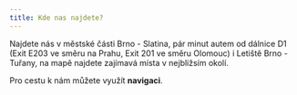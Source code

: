 ```yaml
---
title: Kde nas najdete?
---
```


Najdete nás v městské části Brno - Slatina, pár minut autem od dálnice D1 (Exit E203 ve směru na Prahu, Exit 201 ve směru Olomouc) 
 i Letiště Brno - Tuřany, na mapě najdete zajímavá místa v nejbližsím okolí.

<!-- split -->

Pro cestu k nám můžete využít <strong>navigaci</strong>.
